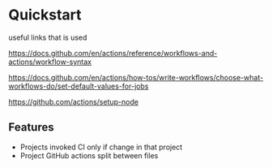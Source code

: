 # Quickstart

useful links that is used

https://docs.github.com/en/actions/reference/workflows-and-actions/workflow-syntax

https://docs.github.com/en/actions/how-tos/write-workflows/choose-what-workflows-do/set-default-values-for-jobs

https://github.com/actions/setup-node

## Features

- Projects invoked CI only if change in that project
- Project GitHub actions split between files


